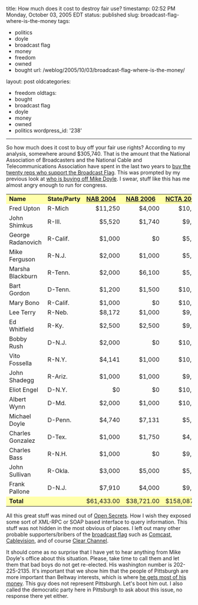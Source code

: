title: How much does it cost to destroy fair use?
timestamp: 02:52 PM Monday, October 03, 2005 EDT
status: published
slug: broadcast-flag-where-is-the-money
tags:
- politics
- doyle
- broadcast flag
- money
- freedom
- owned
- bought
url: /weblog/2005/10/03/broadcast-flag-where-is-the-money/

layout: post
oldcategories:
- freedom
oldtags:
- bought
- broadcast flag
- doyle
- money
- owned
- politics
wordpress_id: '238'

---

So how much does it cost to buy off your fair use rights?  According to my analysis, somewhere around $305,740.  That is
the amount that the National Association of Broadcasters and the National Cable and Telecommunications Association have
spent in the last two years to [buy the twenty reps who support the Broadcast Flag](http://beta.news.com.com/Politicians+want+to+raise+broadcast+flag/2100-1028_3-5886722.html).  This was prompted by my previous look at [who is buying off Mike Doyle](/weblog/2005/10/doyle-for-sale).
I swear, stuff like this has me almost angry enough to run for congress.

<table>
<tr bgcolor="#ffffaa">
<td align="left"><b>Name</b></td>
<td align="left"><b>State/Party</b></td>
<td align="left"><b><a href="http://www.opensecrets.org/pacs/pacgot.asp?strID=C00009985&amp;Cycle=2004" onclick="javascript:_gaq.push(['_trackEvent','outbound-article','http://www.opensecrets.org']);">NAB 2004</a></b></td>
<td align="left"><b><a href="http://www.opensecrets.org/pacs/pacgot.asp?strID=C00009985&amp;Cycle=2006" onclick="javascript:_gaq.push(['_trackEvent','outbound-article','http://www.opensecrets.org']);">NAB 2006</a></b></td>
<td align="left"><b><a href="http://www.opensecrets.org/pacs/pacgot.asp?strID=C00010082&amp;Cycle=2004" onclick="javascript:_gaq.push(['_trackEvent','outbound-article','http://www.opensecrets.org']);">NCTA 2004</a></b></td>
<td align="left"><b><a href="http://www.opensecrets.org/pacs/pacgot.asp?strID=C00010082&amp;Cycle=2006" onclick="javascript:_gaq.push(['_trackEvent','outbound-article','http://www.opensecrets.org']);">NCTA 2006</a></b></td>
<td align="left"><b>Total</b></td>
</tr>
<tr>
<td align="left">Fred Upton</td>
<td align="left">R-Mich</td>
<td align="right">$11,250</td>
<td align="right">$4,000</td>
<td align="right">$10,000</td>
<td align="right">$10,000</td>
<td align="right">$35,250.00</td>
</tr>
<tr>
<td align="left">John Shimkus</td>
<td align="left">R-Ill.</td>
<td align="right">$5,520</td>
<td align="right">$1,740</td>
<td align="right">$9,621</td>
<td align="right">$0</td>
<td align="right">$16,881.00</td>
</tr>
<tr>
<td align="left">George Radanovich</td>
<td align="left">R-Calif.</td>
<td align="right">$1,000</td>
<td align="right">$0</td>
<td align="right">$5,000</td>
<td align="right">$0</td>
<td align="right">$6,000.00</td>
</tr>
<tr>
<td align="left">Mike Ferguson</td>
<td align="left">R-N.J.</td>
<td align="right">$2,000</td>
<td align="right">$1,000</td>
<td align="right">$5,000</td>
<td align="right">$0</td>
<td align="right">$8,000.00</td>
</tr>
<tr>
<td align="left">Marsha Blackburn</td>
<td align="left">R-Tenn.</td>
<td align="right">$2,000</td>
<td align="right">$6,100</td>
<td align="right">$5,000</td>
<td align="right">$10,000</td>
<td align="right">$23,100.00</td>
</tr>
<tr>
<td align="left">Bart Gordon</td>
<td align="left">D-Tenn.</td>
<td align="right">$1,200</td>
<td align="right">$1,500</td>
<td align="right">$10,000</td>
<td align="right">$0</td>
<td align="right">$12,700.00</td>
</tr>
<tr>
<td align="left">Mary Bono</td>
<td align="left">R-Calif.</td>
<td align="right">$1,000</td>
<td align="right">$0</td>
<td align="right">$10,000</td>
<td align="right">$0</td>
<td align="right">$11,000.00</td>
</tr>
<tr>
<td align="left">Lee Terry</td>
<td align="left">R-Neb.</td>
<td align="right">$8,172</td>
<td align="right">$1,000</td>
<td align="right">$9,044</td>
<td align="right">$0</td>
<td align="right">$18,216.00</td>
</tr>
<tr>
<td align="left">Ed Whitfield</td>
<td align="left">R-Ky.</td>
<td align="right">$2,500</td>
<td align="right">$2,500</td>
<td align="right">$9,426</td>
<td align="right">$5,000</td>
<td align="right">$19,426.00</td>
</tr>
<tr>
<td align="left">Bobby Rush</td>
<td align="left">D-N.J.</td>
<td align="right">$2,000</td>
<td align="right">$0</td>
<td align="right">$10,000</td>
<td align="right">$0</td>
<td align="right">$12,000.00</td>
</tr>
<tr>
<td align="left">Vito Fossella</td>
<td align="left">R-N.Y.</td>
<td align="right">$4,141</td>
<td align="right">$1,000</td>
<td align="right">$10,000</td>
<td align="right">$5,000</td>
<td align="right">$20,141.00</td>
</tr>
<tr>
<td align="left">John Shadegg</td>
<td align="left">R-Ariz.</td>
<td align="right">$1,000</td>
<td align="right">$1,000</td>
<td align="right">$9,999</td>
<td align="right">$10,000</td>
<td align="right">$21,999.00</td>
</tr>
<tr>
<td align="left">Eliot Engel</td>
<td align="left">D-N.Y.</td>
<td align="right">$0</td>
<td align="right">$0</td>
<td align="right">$10,000</td>
<td align="right">$4,999</td>
<td align="right">$14,999.00</td>
</tr>
<tr>
<td align="left">Albert Wynn</td>
<td align="left">D-Md.</td>
<td align="right">$2,000</td>
<td align="right">$1,000</td>
<td align="right">$10,000</td>
<td align="right">$0</td>
<td align="right">$13,000.00</td>
</tr>
<tr>
<td align="left">Michael Doyle</td>
<td align="left">D-Penn.</td>
<td align="right">$4,740</td>
<td align="right">$7,131</td>
<td align="right">$5,000</td>
<td align="right">$0</td>
<td align="right">$16,871.00</td>
</tr>
<tr>
<td align="left">Charles Gonzalez</td>
<td align="left">D-Tex.</td>
<td align="right">$1,000</td>
<td align="right">$1,750</td>
<td align="right">$4,999</td>
<td align="right">$0</td>
<td align="right">$7,749.00</td>
</tr>
<tr>
<td align="left">Charles Bass</td>
<td align="left">R-N.H.</td>
<td align="right">$1,000</td>
<td align="right">$0</td>
<td align="right">$9,999</td>
<td align="right">$0</td>
<td align="right">$10,999.00</td>
</tr>
<tr>
<td align="left">John Sullivan</td>
<td align="left">R-Okla.</td>
<td align="right">$3,000</td>
<td align="right">$5,000</td>
<td align="right">$5,000</td>
<td align="right">$0</td>
<td align="right">$13,000.00</td>
</tr>
<tr>
<td align="left">Frank Pallone</td>
<td align="left">D-N.J.</td>
<td align="right">$7,910</td>
<td align="right">$4,000</td>
<td align="right">$9,999</td>
<td align="right">$2,500</td>
<td align="right">$24,409.00</td>
</tr>
<tr bgcolor="#ffffaa">
<td align="left"><b>Total</b></td>
<td align="left"> </td>
<td align="right">$61,433.00</td>
<td align="right">$38,721.00</td>
<td align="right">$158,087.00</td>
<td align="right">$47,499.00</td>
<td align="right"><b>$305,740.00</b></td>
</tr>
</table>

All this great stuff was mined out of [Open Secrets](http://www.opensecrets.org/).  How I wish they
exposed some sort of XML-RPC or SOAP based interface to query information.  This stuff was not hidden in the
most obvious of places.  I left out many other probable
supporters/bribers of the [broadcast flag](http://en.wikipedia.org/wiki/Broadcast_flag) such as [Comcast](http://www.opensecrets.org/pacs/pacgot.asp?strID=C00248716&Cycle=2006), [Cablevision](http://www.opensecrets.org/pacs/lookup2.asp?strID=C00197863&cycle=2006),
and of course [Clear Channel](http://www.opensecrets.org/pacs/lookup2.asp?strID=C00279216&cycle=2006).

It should come as no surprise that I have yet to hear anything from Mike Doyle's office about this situation.
Please, take time to call them and let them that bad boys do not get re-elected.  His washington number is
202-225-2135.  It's important that we show him that the people of Pittsburgh are more important than Beltway
interests, which is where [he gets most of his money](http://www.opensecrets.org/politicians/geog.asp?CID=N00001373&cycle=2006).  This guy does not represent Pittsburgh.  Let's boot him out.  I also called the
democratic party here in Pittsburgh to ask about this issue, no response there yet either.

